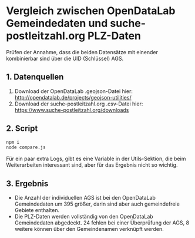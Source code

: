 # Vergleich zwischen OpenDataLab Gemeindedaten und suche-postleitzahl.org PLZ-Daten

Prüfen der Annahme, dass die beiden Datensätze mit einender kombinierbar sind über die UID (Schlüssel) AGS.

## 1. Datenquellen

1. Download der OpenDataLab .geojson-Datei hier: http://opendatalab.de/projects/geojson-utilities/
2. Download der suche-postleitzahl.org .csv-Datei hier: https://www.suche-postleitzahl.org/downloads

## 2. Script

```bash
npm i
node compare.js
```

Für ein paar extra Logs, gibt es eine Variable in der Utils-Sektion, die beim Weiterarbeiten interessant sind, aber für das Ergebnis nicht so wichtig.

## 3. Ergebnis

- Die Anzahl der individuellen AGS ist bei den OpenDataLab Gemeindedaten um 395 größer, darin sind aber auch gemeindefreie Gebiete enthalten.
- Die PLZ-Daten werden vollständig von den OpenDataLab Gemeindedaten abgedeckt. 24 fehlen bei einer Überprüfung der AGS, 8 weitere können über den Gemeindenamen verknüpft werden.
